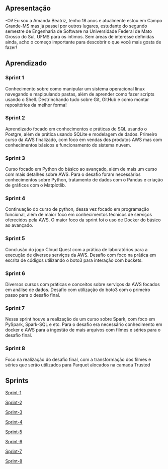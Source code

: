 ## Apresentação
-Oi! Eu sou a Amanda Beatriz, tenho 18 anos e atualmente estou em Campo Grande-MS mas já passei por outros lugares, estudante do segundo semestre de Engenharia de Software na Universidade Federal de Mato Grosso do Sul, UFMS para os íntimos. Sem áreas de interesse definidas ainda, acho o começo importante para descobrir o que você mais gosta de fazer!

## Aprendizado

### Sprint 1
Conhecimento sobre como manipular um sistema operacional linux navegando e mapipulando pastas, além de aprender como fazer scripts usando o Shell.
Destrinchando tudo sobre Git, GitHub e como montar repositórios da melhor forma!

### Sprint 2 
Aprendizado focado em conhecimentos e práticas de SQL usando o Postgre, além de prática usando SQLite e modelagem de dados.
Primeiro curso da AWS finalizado, com foco em vendas dos produtos AWS mas com conhecimentos básicos e funcionamento do sistema nuvem.

### Sprint 3
Curso focado em Python do básico ao avançado, além de mais um curso com mais detalhes sobre AWS.
Para o desafio foram necessários conhecimentos sobre Python, tratamento de dados com o Pandas e criação de gráficos com o Matplotlib.

### Sprint 4
Continuação do curso de python, dessa vez focado em programação funcional, além de maior foco em conhecimentos técnicos de serviços oferecidos pela AWS.
O maior foco da sprint foi o uso de Docker do básico ao avançado.

### Sprint 5 

Conclusão do jogo Cloud Quest com a prática de laboratórios para a execução de diversos serviços da AWS. Desafio com foco na prática em escrita de códigos utilizando o boto3 para interação com buckets.

### Sprint 6

Diversos cursos com práticas e conceitos sobre serviços da AWS focados em análise de dados. Desafio com utilização do boto3 com o primeiro passo para o desafio final.

### Sprint 7

Nessa sprint houve a realização de um curso sobre Spark, com foco em PySpark, Spark-SQL e etc. Para o desafio era necessário conhecimento em docker e AWS para a ingestão de mais arquivos com filmes e séries para o desafio final.

### Sprint 8

Foco na realização do desafio final, com a transformação dos filmes e séries que serão utilizados para Parquet alocados na camada Trusted

## Sprints

[Sprint-1](sprint-1/README.md)

[Sprint-2](sprint-2/README.md)

[Sprint-3](sprint-3/README.md)

[Sprint-4](sprint-4/README.md)

[Sprint-5](sprint-5/README.md)

[Sprint-6](sprint-6/README.md)

[Sprint-7](sprint-7/README.md)

[Sprint-8](sprint-8/README.md)

